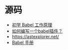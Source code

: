 # 源码

- [初学 Babel 工作原理](https://segmentfault.com/a/1190000019578478)
- [如何编写一个babel插件？](https://segmentfault.com/a/1190000021246622)
- https://astexplorer.net/
- [Babel 手册](https://github.com/jamiebuilds/babel-handbook/blob/master/translations/zh-Hans/README.md)
